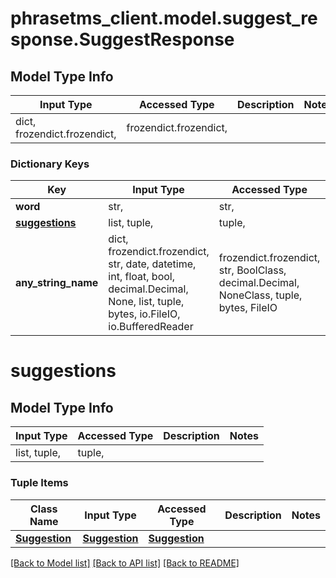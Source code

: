 # phrasetms_client.model.suggest_response.SuggestResponse

## Model Type Info

| Input Type                   | Accessed Type          | Description | Notes |
| ---------------------------- | ---------------------- | ----------- | ----- |
| dict, frozendict.frozendict, | frozendict.frozendict, |             |

### Dictionary Keys

| Key                             | Input Type                                                                                                                                  | Accessed Type                                                                           | Description                                                        | Notes      |
| ------------------------------- | ------------------------------------------------------------------------------------------------------------------------------------------- | --------------------------------------------------------------------------------------- | ------------------------------------------------------------------ | ---------- |
| **word**                        | str,                                                                                                                                        | str,                                                                                    |                                                                    | [optional] |
| **[suggestions](#suggestions)** | list, tuple,                                                                                                                                | tuple,                                                                                  |                                                                    | [optional] |
| **any_string_name**             | dict, frozendict.frozendict, str, date, datetime, int, float, bool, decimal.Decimal, None, list, tuple, bytes, io.FileIO, io.BufferedReader | frozendict.frozendict, str, BoolClass, decimal.Decimal, NoneClass, tuple, bytes, FileIO | any string name can be used but the value must be the correct type | [optional] |

# suggestions

## Model Type Info

| Input Type   | Accessed Type | Description | Notes |
| ------------ | ------------- | ----------- | ----- |
| list, tuple, | tuple,        |             |

### Tuple Items

| Class Name                      | Input Type                      | Accessed Type                   | Description | Notes |
| ------------------------------- | ------------------------------- | ------------------------------- | ----------- | ----- |
| [**Suggestion**](Suggestion.md) | [**Suggestion**](Suggestion.md) | [**Suggestion**](Suggestion.md) |             |

[[Back to Model list]](../../README.md#documentation-for-models) [[Back to API list]](../../README.md#documentation-for-api-endpoints) [[Back to README]](../../README.md)
